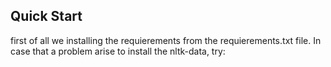 ## Quick Start

first of all we installing the requierements from the requierements.txt file.
In case that a problem arise to install the nltk-data, try:

``` python

```